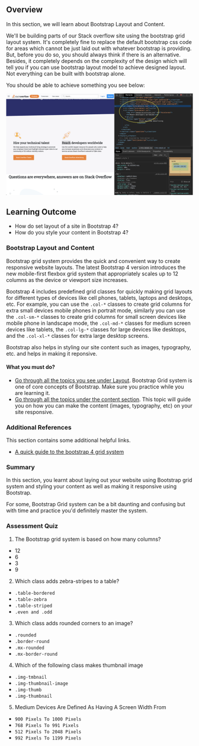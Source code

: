 ## Overview

In this section, we will learn about Bootstrap Layout and Content.

We'll be building parts of our Stack overflow site using the bootstrap grid layout system. It's completely fine to replace the default bootstrap css code for areas which cannot be just laid out with whatever bootstrap is providing. But, before you do so, you should always think if there is an alternative. Besides, it completely depends on the complexity of the design which will tell you if you can use bootstrap layout model to achieve designed layout. Not everything can be built with bootstrap alone.

You should be able to achieve something you see below:

![Bootstrap layout](bootstrap_layout/Bootstrap_layout.png)

## Learning Outcome

- How do set layout of a site in Bootstrap 4?
- How do you style your content in Bootstrap 4?

### Bootstrap Layout and Content

Bootstrap grid system provides the quick and convenient way to create responsive website layouts. The latest Bootstrap 4 version introduces the new mobile-first flexbox grid system that appropriately scales up to 12 columns as the device or viewport size increases.

Bootstrap 4 includes predefined grid classes for quickly making grid layouts for different types of devices like cell phones, tablets, laptops and desktops, etc. For example, you can use the `.col-*` classes to create grid columns for extra small devices mobile phones in portrait mode, similarly you can use the `.col-sm-*` classes to create grid columns for small screen devices like mobile phone in landscape mode, the `.col-md-*` classes for medium screen devices like tablets, the `.col-lg-*` classes for large devices like desktops, and the `.col-xl-*` classes for extra large desktop screens.

Bootstrap also helps in styling our site content such as images, typography, etc. and helps in making it reponsive.

#### What you must do?

- [Go through all the topics you see under Layout](https://getbootstrap.com/docs/4.0/layout/overview/). Bootstrap Grid system is one of core concepts of Bootstrap. Make sure you practice while you are learning it.
- [Go through all the topics under the content section](https://getbootstrap.com/docs/4.0/content/reboot/). This topic will guide you on how you can make the content (images, typography, etc) on your site responsive.

### Additional References

This section contains some additional helpful links.

- [A quick guide to the bootstrap 4 grid system](https://www.freecodecamp.org/news/learn-the-bootstrap-4-grid-system-in-10-minutes-e83bfae115da/)

### Summary

In this section, you learnt about laying out your website using Bootstrap grid system and styling your content as well as making it responsive using Bootstrap.

For some, Bootstrap Grid system can be a bit daunting and confusing but with time and practice you'd definitely master the system.

### Assessment Quiz

1. The Bootstrap grid system is based on how many columns?

- 12 
- 6
- 3
- 9

2. Which class adds zebra-stripes to a table?

- `.table-bordered`
- `.table-zebra`
- `.table-striped` 
- `.even and .odd`

3. Which class adds rounded corners to an image?

- `.rounded` 
- `.border-round`
- `.mx-rounded`
- `.mx-border-round`

4. Which of the following class makes thumbnail image

- `.img-tmbnail`
- `.img-thumbnail-image`
- `.img-thumb`
- `.img-thumbnail` 

5. Medium Devices Are Defined As Having A Screen Width From

- `900 Pixels To 1000 Pixels`
- `768 Pixels To 991 Pixels` 
- `512 Pixels To 2048 Pixels`
- `992 Pixels To 1199 Pixels`
